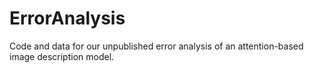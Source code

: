# ErrorAnalysis
Code and data for our unpublished error analysis of an attention-based image description model.
